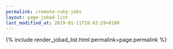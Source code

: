 ```yaml
---
permalink: /remote-ruby-jobs
layout: page-jobad-list
last_modified_at: 2019-01-11T18:42:29+0100
---
```

{% include render_jobad_list.html permalink=page.permalink %}
